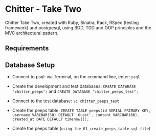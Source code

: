 # Chitter - Take Two

Chitter Take Two, created with Ruby, Sinatra, Rack, RSpec (testing framework) and postgresql, using BDD, TDD and OOP principles and the MVC architectural pattern.

## Requirements


## Database Setup
- Connect to psql: via Terminal, on the command line, enter: `psql`
- Create the development and test databases: `CREATE DATABASE "chitter_peeps";` and `CREATE DATABASE "chitter_peeps_test";`
- Connect to the test database: `\c chitter_peeps_test`
- Create the peeps table: `CREATE TABLE peeps(id SERIAL PRIMARY KEY, username VARCHAR(30) DEFAULT 'Guest', content VARCHAR(80), created_at DATE DEFAULT timenow());`



- Create the peeps table (`using the 01_create_peeps_table.sql file`)
